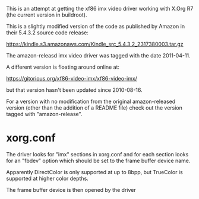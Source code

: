 This is an attempt at getting the xf86 imx video driver working with X.Org R7 (the current version in buildroot).

This is a slightly modified version of the code as published by Amazon in their 5.4.3.2 source code release:

https://kindle.s3.amazonaws.com/Kindle_src_5.4.3.2_2317380003.tar.gz

The amazon-releasd imx video driver was tagged with the date 2011-04-11.

A different version is floating around online at:

https://gitorious.org/xf86-video-imx/xf86-video-imx/

but that version hasn't been updated since 2010-08-16.

For a version with no modification from the original amazon-released version (other than the addition of a README file) check out the version tagged with "amazon-release".

# xorg.conf

The driver looks for "imx" sections in xorg.conf and for each section looks for an "fbdev" option which should be set to the frame buffer device name.

Apparently DirectColor is only supported at up to 8bpp, but TrueColor is supported at higher color depths.

The frame buffer device is then opened by the driver